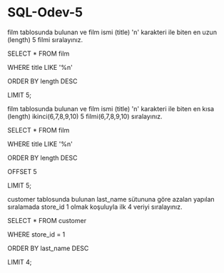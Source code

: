 # SQL-Odev-5

film tablosunda bulunan ve film ismi (title) 'n' karakteri ile biten en uzun (length) 5 filmi sıralayınız.

SELECT * FROM film

WHERE title LIKE '%n'

ORDER BY length DESC

LIMIT 5;


film tablosunda bulunan ve film ismi (title) 'n' karakteri ile biten en kısa (length) ikinci(6,7,8,9,10) 5 filmi(6,7,8,9,10) sıralayınız.

SELECT * FROM film

WHERE title LIKE '%n'

ORDER BY length DESC

OFFSET 5

LIMIT 5;


customer tablosunda bulunan last_name sütununa göre azalan yapılan sıralamada store_id 1 olmak koşuluyla ilk 4 veriyi sıralayınız.

SELECT * FROM customer

WHERE store_id = 1

ORDER BY last_name DESC

LIMIT 4;
